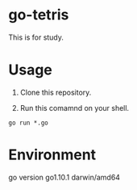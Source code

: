 # go-tetris

This is for study.

# Usage

1. Clone this repository.

2. Run this comamnd on your shell.
  ```shell
  go run *.go
  ```

# Environment

go version go1.10.1 darwin/amd64
